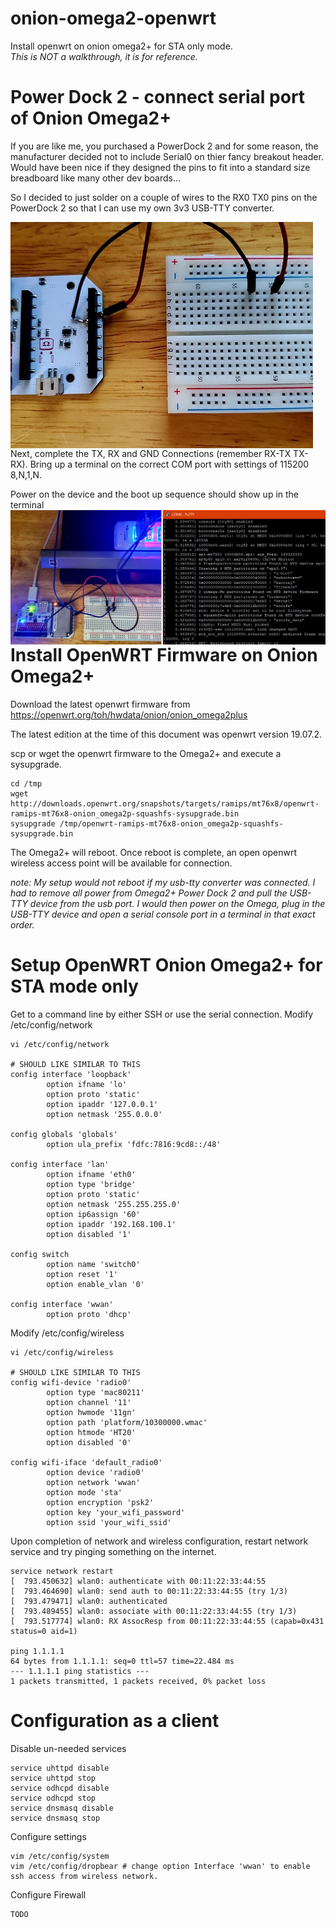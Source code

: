 # onion-omega2-openwrt
Install openwrt on onion omega2+ for STA only mode.<br>
_This is NOT a walkthrough, it is for reference._

# Power Dock 2 - connect serial port of Onion Omega2+
If you are like me, you purchased a PowerDock 2 and for some reason, the manufacturer decided not to include Serial0 on thier fancy breakout header.  Would have been nice if they designed the pins to fit into a standard size breadboard like many other dev boards...

So I decided to just solder on a couple of wires to the RX0 TX0 pins on the PowerDock 2 so that I can use my own 3v3 USB-TTY converter.

<img src="pictures/solder-serial-powerdock2.jpg" alt="Picture of Serial Solder Connections" style="float: left; margin-right: 10px;" />

Next, complete the TX, RX and GND Connections (remember RX-TX TX-RX).  Bring up a terminal on the correct COM port with settings of 115200 8,N,1,N.

Power on the device and the boot up sequence should show up in the terminal
<img src="pictures/serial_powerdock2.jpg" alt="Picture of Serial Connections" style="float: left; margin-right: 10px;" />

# Install OpenWRT Firmware on Onion Omega2+
Download the latest openwrt firmware from https://openwrt.org/toh/hwdata/onion/onion_omega2plus

The latest edition at the time of this document was openwrt version 19.07.2.

scp or wget the openwrt firmware to the Omega2+ and execute a sysupgrade.

```
cd /tmp
wget http://downloads.openwrt.org/snapshots/targets/ramips/mt76x8/openwrt-ramips-mt76x8-onion_omega2p-squashfs-sysupgrade.bin
sysupgrade /tmp/openwrt-ramips-mt76x8-onion_omega2p-squashfs-sysupgrade.bin
```

The Omega2+ will reboot.  Once reboot is complete, an open openwrt wireless access point will be available for connection.

_note: My setup would not reboot if my usb-tty converter was connected. I had to remove all power from Omega2+ Power Dock 2 and pull the USB-TTY device from the usb port.  I would then power on the Omega, plug in the USB-TTY device and open a serial console port in a terminal in that exact order._

# Setup OpenWRT Onion Omega2+ for STA mode only
Get to a command line by either SSH or use the serial connection.
Modify /etc/config/network
```
vi /etc/config/network

# SHOULD LIKE SIMILAR TO THIS
config interface 'loopback'
        option ifname 'lo'
        option proto 'static'
        option ipaddr '127.0.0.1'
        option netmask '255.0.0.0'

config globals 'globals'
        option ula_prefix 'fdfc:7816:9cd8::/48'

config interface 'lan'
        option ifname 'eth0'
        option type 'bridge'
        option proto 'static'
        option netmask '255.255.255.0'
        option ip6assign '60'
        option ipaddr '192.168.100.1'
        option disabled '1'

config switch
        option name 'switch0'
        option reset '1'
        option enable_vlan '0'

config interface 'wwan'
        option proto 'dhcp'
```

Modify /etc/config/wireless
```
vi /etc/config/wireless

# SHOULD LIKE SIMILAR TO THIS
config wifi-device 'radio0'
        option type 'mac80211'
        option channel '11'
        option hwmode '11gn'
        option path 'platform/10300000.wmac'
        option htmode 'HT20'
        option disabled '0'

config wifi-iface 'default_radio0'
        option device 'radio0'
        option network 'wwan'
        option mode 'sta'
        option encryption 'psk2'
        option key 'your_wifi_password'
        option ssid 'your_wifi_ssid'
```
Upon completion of network and wireless configuration, restart network service and try pinging something on the internet.
```
service network restart
[  793.450632] wlan0: authenticate with 00:11:22:33:44:55
[  793.464690] wlan0: send auth to 00:11:22:33:44:55 (try 1/3)
[  793.479471] wlan0: authenticated
[  793.489455] wlan0: associate with 00:11:22:33:44:55 (try 1/3)
[  793.517774] wlan0: RX AssocResp from 00:11:22:33:44:55 (capab=0x431 status=0 aid=1)

ping 1.1.1.1
64 bytes from 1.1.1.1: seq=0 ttl=57 time=22.484 ms
--- 1.1.1.1 ping statistics ---
1 packets transmitted, 1 packets received, 0% packet loss
```

# Configuration as a client
Disable un-needed services
```
service uhttpd disable
service uhttpd stop
service odhcpd disable
service odhcpd stop
service dnsmasq disable
service dnsmasq stop
```

Configure settings
```
vim /etc/config/system
vim /etc/config/dropbear # change option Interface 'wwan' to enable ssh access from wireless network.
```

Configure Firewall
```
TODO
```
